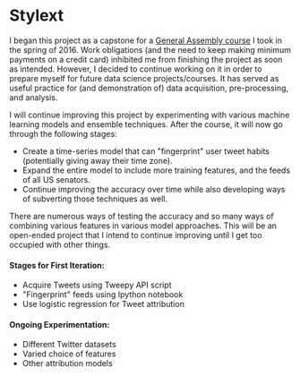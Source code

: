 # Stylext
I began this project as a capstone for a [General Assembly course](https://generalassemb.ly/education/data-science/) I took in the spring of 2016. Work obligations (and the need to keep making minimum payments on a credit card) inhibited me from finishing the project as soon as intended. However, I decided to continue working on it in order to prepare myself for future data science projects/courses. It has served as useful practice for (and demonstration of) data acquisition, pre-processing, and analysis.

I will continue improving this project by experimenting with various machine learning models and ensemble techniques. After the course, it will now go through the following stages:

* Create a time-series model that can "fingerprint" user tweet habits (potentially giving away their time zone).
* Expand the entire model to include more training features, and the feeds of all US senators.
* Continue improving the accuracy over time while also developing ways of subverting those techniques as well.

There are numerous ways of testing the accuracy and so many ways of combining various features in various model approaches. This will be an open-ended project that I intend to continue improving until I get too occupied with other things. 

#### Stages for First Iteration:

* Acquire Tweets using Tweepy API script
* "Fingerprint" feeds using Ipython notebook
* Use logistic regression for Tweet attribution

#### Ongoing Experimentation:

* Different Twitter datasets
* Varied choice of features
* Other attribution models
